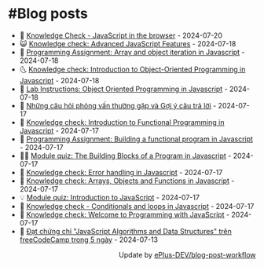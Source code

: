 # #Blog posts
<!-- BLOG-POST-LIST:START -->
- 🧰 [Knowledge Check - JavaScript in the browser](https://eplus.dev/knowledge-check-javascript-in-the-browser) - 2024-07-20
- 😺 [Knowledge check: Advanced JavaScript Features](https://eplus.dev/knowledge-check-advanced-javascript-features) - 2024-07-18
- 🗽 [Programming Assignment: Array and object iteration in Javascript](https://eplus.dev/programming-assignment-array-and-object-iteration-in-javascript) - 2024-07-18
- 🌜 [Knowledge check: Introduction to Object-Oriented Programming in Javascript](https://eplus.dev/knowledge-check-introduction-to-object-oriented-programming-in-javascript) - 2024-07-18
- 📝 [Lab Instructions: Object Oriented Programming in Javascript](https://eplus.dev/lab-instructions-object-oriented-programming-in-javascript) - 2024-07-18
- 🚀 [Những câu hỏi phỏng vấn thường gặp và Gợi ý câu trả lời](https://eplus.dev/nhung-cau-hoi-phong-van-thuong-gap-va-goi-y-cau-tra-loi) - 2024-07-17
- 💼 [Knowledge check: Introduction to Functional Programming in Javascript](https://eplus.dev/knowledge-check-introduction-to-functional-programming-in-javascript) - 2024-07-17
- 🦣 [Programming Assignment: Building a functional program in Javascript](https://eplus.dev/programming-assignment-building-a-functional-program-in-javascript) - 2024-07-17
- 👨‍🏫 [Module quiz: The Building Blocks of a Program in Javascript](https://eplus.dev/module-quiz-the-building-blocks-of-a-program-in-javascript) - 2024-07-17
- 🔭 [Knowledge check: Error handling in Javascript](https://eplus.dev/knowledge-check-error-handling-in-javascript) - 2024-07-17
- 🤡 [Knowledge check: Arrays, Objects and Functions in Javascript](https://eplus.dev/knowledge-check-arrays-objects-and-functions-in-javascript) - 2024-07-17
- 💡 [Module quiz: Introduction to JavaScript](https://eplus.dev/module-quiz-introduction-to-javascript) - 2024-07-17
- 🦣 [Knowledge check - Conditionals and loops in Javascript](https://eplus.dev/knowledge-check-conditionals-and-loops-in-javascript) - 2024-07-17
- 💪 [Knowledge check: Welcome to Programming with JavaScript](https://eplus.dev/knowledge-check-welcome-to-programming-with-javascript) - 2024-07-17
- 🤡 [Đạt chứng chỉ &quot;JavaScript Algorithms and Data Structures&quot; trên freeCodeCamp trong 5 ngày](https://eplus.dev/dat-chung-chi-javascript-algorithms-and-data-structures-tren-freecodecamp-trong-5-ngay) - 2024-07-13<!-- BLOG-POST-LIST:END -->
<div align="right">
  Update by <a target="_blank"
    href="https://github.com/ePlus-DEV/blog-post-workflow">ePlus-DEV/blog-post-workflow</a>
</div>
